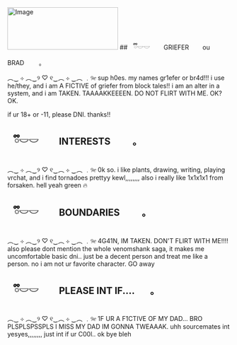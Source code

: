 <img width="250" height="96" alt="Image" src="https://github.com/user-attachments/assets/9d746a58-9c79-4895-ae2f-b0c4c757a5eb" />
## ⠀ྀི𓎟𓎟⠀⠀⠀GRIEFER⠀⠀⠀ou   BRAD⠀⠀ㅤ｡

︵‿ ⊹ ︵‿୨ ♡ ୧‿︵ ⊹ ‿︵
﹒୨𝑒   sup h0es. my names gr1efer or br4d!!! i use he/they, and i am A FICTIVE of griefer from block tales!!
i am an alter in a system, and i am TAKEN. TAAAAKKEEEEN. DO NOT FLIRT WITH ME. OK? OK. 

if ur 18+ or -11, please DNI.  thanks!!

## ⠀ྀི𓎟𓎟⠀⠀⠀INTERESTS⠀⠀ㅤ｡

︵‿ ⊹ ︵‿୨ ♡ ୧‿︵ ⊹ ‿︵
﹒୨𝑒  0k so. i like plants, drawing, writing, playing vrchat, and i find tornadoes prettyy kewl,,,,,,,,
also i really like 1x1x1x1 from forsaken. hell yeah green :fire:

## ⠀ྀི𓎟𓎟⠀⠀⠀BOUNDARIES⠀⠀ㅤ｡

︵‿ ⊹ ︵‿୨ ♡ ୧‿︵ ⊹ ‿︵
﹒୨𝑒  4G41N, IM TAKEN. DON'T FLIRT WITH ME!!!! also please dont mention the whole venomshank saga, it makes me uncomfortable
basic dni.. just be a decent person and treat me like a person. no i am not ur favorite character. GO away

## ⠀ྀི𓎟𓎟⠀⠀⠀PLEASE INT IF....⠀ㅤ｡

︵‿ ⊹ ︵‿୨ ♡ ୧‿︵ ⊹ ‿︵
﹒୨𝑒  1F UR A F1CTIVE OF MY DAD... BRO PLSPLSPSSPLS I MISS MY DAD IM GONNA TWEAAAK. uhh sourcemates int yesyes,,,,,,,,
just int if ur C00l.. ok bye bleh

